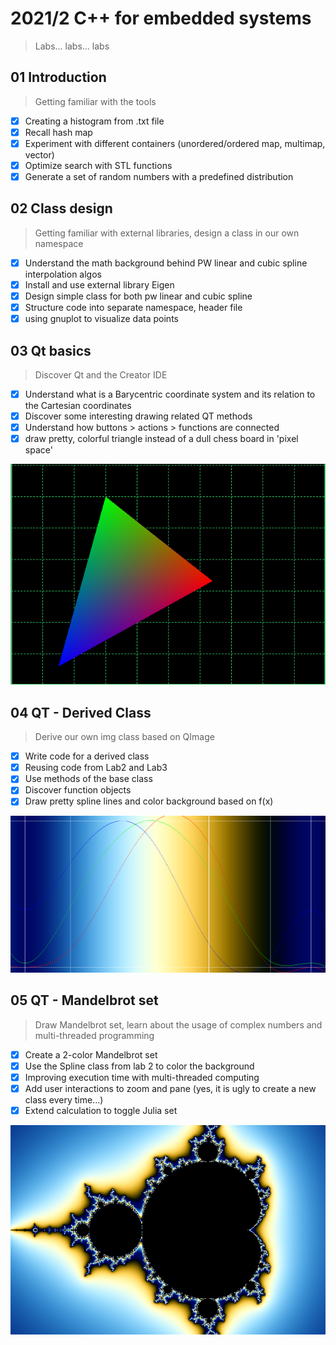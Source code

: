 # 2021/2 C++ for embedded systems
>Labs... labs... labs

## 01 Introduction
> Getting familiar with the tools

- [x] Creating a histogram from .txt file
- [x] Recall hash map
- [x] Experiment with different containers (unordered/ordered map, multimap, vector)
- [x] Optimize search with STL functions 
- [x] Generate a set of random numbers with a predefined distribution

## 02 Class design
> Getting familiar with external libraries, design a class in our own namespace

- [x] Understand the math background behind PW linear and cubic spline interpolation algos
- [x] Install and use external library Eigen
- [x] Design simple class for both pw linear and cubic spline
- [x] Structure code into separate namespace, header file
- [x] using gnuplot to visualize data points

## 03 Qt basics
> Discover Qt and the Creator IDE

- [x] Understand what is a Barycentric coordinate system and its relation to the Cartesian coordinates
- [x] Discover some interesting drawing related QT methods
- [x] Understand how buttons > actions > functions are connected
- [x] draw pretty, colorful triangle instead of a dull chess board in 'pixel space'

![Colorful triangle](/03/triangle.png?raw=true "Lab 03 - Triangle")


## 04 QT - Derived Class
> Derive our own img class based on QImage

- [x] Write code for a derived class
- [x] Reusing code from Lab2 and Lab3
- [x] Use methods of the base class
- [x] Discover function objects
- [x] Draw pretty spline lines and color background based on f(x)

![Colorful splines](/04/derived_spline.png?raw=true "Lab 04 - Derived spline")

## 05 QT - Mandelbrot set
> Draw Mandelbrot set, learn about the usage of complex numbers and multi-threaded programming

- [x] Create a 2-color Mandelbrot set
- [x] Use the Spline class from lab 2 to color the background
- [x] Improving execution time with multi-threaded computing
- [x] Add user interactions to zoom and pane (yes, it is ugly to create a new class every time...)
- [x] Extend calculation to toggle Julia set

![Colorful Mandelbrot](/05/mandelbrot.png?raw=true "Lab 05 - Mandelbrot set")
